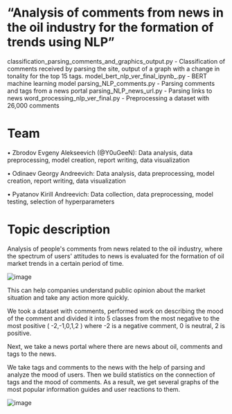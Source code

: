 # “Analysis of comments from news in the oil industry for the formation of trends using NLP”

classification_parsing_comments_and_graphics_output.py - Classification of comments received by parsing the site, output of a graph with a change in tonality for the top 15 tags.
model_bert_nlp_ver_final_ipynb_.py - BERT machine learning model
parsing_NLP_comments.py - Parsing comments and tags from a news portal 
parsing_NLP_news_url.py - Parsing links to news
word_processing_nlp_ver_final.py - Preprocessing a dataset with 26,000 comments

# Team 
• Zbrodov Evgeny Alekseevich (@Y0uGeeN):
Data analysis, data preprocessing, model creation, report writing, data visualization

• Odinaev Georgy Andreevich:
Data analysis, data preprocessing, model creation, report writing, data visualization

• Pyatanov Kirill Andreevich: 
Data collection, data preprocessing, model testing, selection of hyperparameters

# Topic description
Analysis of people's comments from news related to the oil industry, where the spectrum of users' attitudes to news is evaluated for the formation of oil market trends in a certain period of time.

![image](https://user-images.githubusercontent.com/89632164/222968977-9398c7e2-f65c-47a9-9552-b4d73f9f5a18.png)

This can help companies understand public opinion about the market situation and take any action more quickly.

We took a dataset with comments, performed work on describing the mood of the comment and divided it into 5 classes from the most negative to the most positive ( -2,-1,0,1,2 ) where -2 is a negative comment, 0 is neutral, 2 is positive. 

Next, we take a news portal where there are news about oil, comments and tags to the news. 

We take tags and comments to the news with the help of parsing and analyze the mood of users. Then we build statistics on the connection of tags and the mood of comments.
As a result, we get several graphs of the most popular information guides and user reactions to them.

![image](https://user-images.githubusercontent.com/89632164/222969131-885eb194-e6a7-4ec5-8695-e09111048e78.png)
